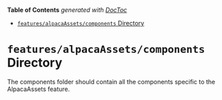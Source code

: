 <!-- START doctoc generated TOC please keep comment here to allow auto update -->
<!-- DON'T EDIT THIS SECTION, INSTEAD RE-RUN doctoc TO UPDATE -->

**Table of Contents** _generated with [DocToc](https://github.com/thlorenz/doctoc)_

- [`features/alpacaAssets/components` Directory](#featuresalpacaassetscomponents-directory)

<!-- END doctoc generated TOC please keep comment here to allow auto update -->

# `features/alpacaAssets/components` Directory

The components folder should contain all the components specific to the AlpacaAssets feature.
